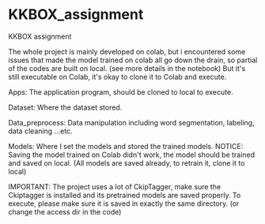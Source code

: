 # KKBOX_assignment
KKBOX assignment 

The whole project is mainly developed on colab, but i encountered some issues that made the model trained on colab all go down the drain, so partial of the codes are built on local. (see more details in the notebook)
But it's still executable on Colab, it's okay to clone it to Colab and execute.

Apps:
The application program, should be cloned to local to execute.

Dataset:
Where the dataset stored.

Data_preprocess:
Data manipulation including word segmentation, labeling, data cleaning ...etc.

Models:
Where I set the models and stored the trained models.
NOTICE: Saving the model trained on Colab didn't work, the model should be trained and saved on local.
(All models are saved already, to retrain it, clone it to local)

IMPORTANT:
The project uses a lot of CkipTagger, make sure the Ckiptagger is installed and its pretrained models are saved properly.
To execute, please make sure it is saved in exactly the same directory. (or change the access dir in the code)

